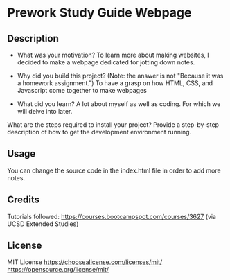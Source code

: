 # Prework Study Guide Webpage

## Description
- What was your motivation?
To learn more about making websites, I decided to make a webpage dedicated for jotting down notes.

- Why did you build this project? (Note: the answer is not "Because it was a homework assignment.")
To have a grasp on how HTML, CSS, and Javascript come together to make webpages

- What did you learn?
A lot about myself as well as coding. For which we will delve into later.

What are the steps required to install your project? Provide a step-by-step description of how to get the development environment running.

## Usage
You can change the source code in the index.html file in order to add more notes.

## Credits
Tutorials followed: https://courses.bootcampspot.com/courses/3627 (via UCSD Extended Studies)

## License
MIT License
https://choosealicense.com/licenses/mit/
https://opensource.org/license/mit/
